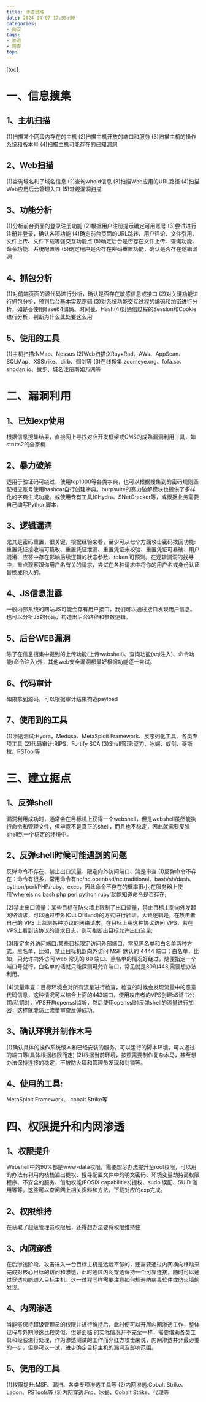 ```yaml
---
title: 渗透思路
date: 2024-04-07 17:55:30
categories: 
- 网安
tags: 
- 渗透
- 网安
top: 
---
```

[toc]

# 一、信息搜集
## 1、主机扫描
(1)扫描某个网段内存在的主机
(2)扫描主机开放的端口和服务
(3)扫描主机的操作系统和版本号
(4)扫描主机可能存在的已知漏洞
## 2、Web扫描
(1)查询域名和子域名信息
(2)查询whoid信息
(3)扫描Web应用的URL路径
(4)扫描Web应用后台管理入口
(5)常规漏洞扫描
## 3、功能分析
(1)分析前台页面的登录注册功能
(2)根据用户注册提示确定可用账号
(3)尝试进行注册并登录，确认各项功能
(4)确定前台页面的URL跳转、用户评论、文件引用、文件上传、文件下载等强交互功能点
(5)确定后台是否存在文件上传、查询功能、命令功能、系统配置等
(6)确定用户是否存在密码重置功能，确认是否存在逻辑漏洞
## 4、抓包分析
(1)对前端页面的源代码进行分析，确认是否存在敏感信息或接口
(2)对关键功能进行抓包分析，预判后台基本实现逻辑
(3)对系统功能交互过程的编码和加密进行分析，如是香使用Base64编码、时间截、Hash(4)对通信过程的Sesslon和Cookle进行分析，判断为什么此处要这么用
## 5、使用的工具
(1)主机扫描:NMap、Nessus
(2)Web扫描:XRay+Rad、AWs、AppScan、SQLMap、XSStrike、dirb、御剑等
(3)在线搜集:zoomeye.org、fofa.so、shodan.io、微步、城名注册南如万网等
# 二、漏洞利用
## 1、已知exp使用
根据信息搜集结果，直接网上寻找对应开发框架或CMS的成熟漏洞利用工具，如struts2的全家桶
## 2、暴力破解
适用于验证码可绕过，使用top1000等各类字典，也可以根据搜集到的密码规则匹配相应账号使用hashcat自行创建字典。burpsuite的赛力破解模块也提供了多样化的字典生成功能。或使用专有工具如Hydra、SNetCracker等，或根据业务需要自己编写Python脚本，
## 3、逻辑漏洞
尤其是密码重置，很关键，根据经验来看，至少可从七个方面攻击密码找回功能:重置凭证接收端可篇改、重置凭证泄漏、重置凭证未校验、重置凭证可暴破、用户混淆、应答中存在影响后续逻辑的状态参数、token 可预测。在逻辑漏洞的找寻中，重点观察跟你用户名有关的请求，尝试在各种请求中将你的用户名或身份认证替换成他人的。
## 4、JS信息泄露
一般内部系统的网站JS可能会存有用户接口，我们可以通过接口发现用户信息。也可以分析JS的代码，构造出后台路径和参数逻辑。
## 5、后台WEB漏洞
除了在信息搜集中提到的上传功能(上传webshell)、查询功能(sql注入)、命令功能(命令注入)外，其他web安全漏洞都最好根据功能逐一尝试。
## 6、代码审计
如果拿到源码，可以根据审计结果构造payload
## 7、使用到的工具
(1)渗透测试:Hydra，Medusa、MetaSploit Framework、反序列化工具、各类专项工具
(2)代码审计:RIPS、Fortify SCA
(3)Shell管理:菜刀、冰蝎、蚁剑、哥斯拉、PSTool等
# 三、建立据点
## 1、反弹shell
漏洞利用成功时，通常会在目标机上获得一个webshell，但是webshell虽然能执行命令和管理文件，但毕竟不是真正的shell，而且也不稳定，因此就需要反弹shell到一个稳定的环境中。
## 2、反弹shell时候可能遇到的问题
反弹命令不存在、禁止出口流量、限定向外访问端口、流是审查
(1)反弹命令不存在：命令有很多，常用命令有nc/nc.openbsd/nc.traditional、bash/sh/dash、python/perl/PHP/ruby、exec，因此命令不存在的概率很小;在服务器上使用'whereis nc bash php perl python ruby'就能知道命令是否存在;

(2)禁止出口流量：某些目标在防火墙上限制了出口流量，禁止目标主动向外发起网络请求，可以通过带外(Out OfBand)的方式进行验证。大致逻辑是，在攻击者自己的 VPS 上监测某种协议的网络请求，在目标上用这种协议访问 VPS，若在 VPS上看到该协议的请求日志，则可推断出目标允许出口流量;

(3)限定向外访问端口:某些目标限定访问外部端口，常见黑名单和白名单两种方式。黑名单，比如，禁止目标机器向外访问 MSF 默认的 4444 端口；白名单，比如，只允许向外访问 web 常见的 80 端口、黑名单的情况好绕过，随便指定一个端口号就行，白名单的话就只能探测可允许端口，常见就是80和443,需要想办法利用。

(4)流量审查：目标环境会对所有流星进行检查，检查的时候会发现流量中的恶意代码信息，这种情况可以结合上面的443端口，使用攻击者的VPS创建sS证书公钥/私钥对，VPS开启openssl监听，然后使用openssl对反弹shell的流量进行加密，这样就能防止流量审查反弹成功。
## 3、确认环境并制作木马
(1)确认具体的操作系统版本和已经安装的服务，可以运行的脚本环境，可以通过的端口等(具体根据权限而定)
(2)根据当前环境，按照需要制作复杂木马，甚至想办法保持连接的稳定，不被防火墙和管理员发现和封锁等。
## 4、使用的工具:
MetaSploit Framework、 cobalt Strike等
# 四、权限提升和内网渗透
## 1、权限提升
Webshell中的90%都是www-data权限，需要想尽办法提升至root权限，可以用的办法有利用内核栈溢出提权、搜寻配置文件中的明文密码、环境变量劫持高权限程序、不安全的服务、借助权能(POSIX capabilities)提权、sudo 误配、SUID 滥用等等。这些可以查阅网上相关资料和方法，下载对应的exp完成。
## 2、权限维持
在获取了超级管理员权限后，还得想办法要将权限维持住
## 3、内网穿透
在后渗透阶段，攻击进入一台目标主机是远远不够的，还需要通过内网横向移动来完成对核心目标的访问和渗透，此时通过内网穿透保持一个可靠连接，随时可以通过穿透功能进入目标主机。这一过程同样需要注意如何规避防病毒软件或防火墙的发现。
## 4、内网渗透
当能够保持超级管理员的权限并进行维持后，此时便可以开展内网渗透工作，整体过程与外网渗透比较类似，但是面临 的实际情况并不完全一样，需要借助各类工具和经验进行处理，作为渗透测试的工作而非红方攻击来说，内网渗透并非最必要的一步，但是可以一试，进步确定目标主机的漏洞及影响范围。
## 5、使用的工具
(1)权限提升:MSF、漏扫、各类专项渗透工具等
(2)内网渗透:Cobalt Strike、Ladon、PSTools等
(3)内网穿透:Frp、冰蝎、Cobalt Strike、代理等
